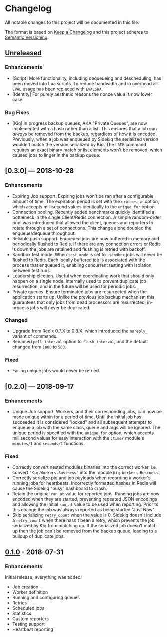 # Changelog

All notable changes to this project will be documented in this file.

The format is based on [Keep a Changelog](http://keepachangelog.com/en/1.0.0/)
and this project adheres to [Semantic Versioning](http://semver.org/spec/v2.0.0.html).

## [Unreleased]

### Enhancements

- [Script] More functionality, including dequeueing and descheduling, has been
  moved into Lua scripts. To reduce bandwidth and io overhead all `EVAL` usage
  has been replaced with `EVALSHA`.
- [Identity] For purely aesthetic reasons the nonce value is now lower case.

### Bug Fixes

- [Kiq] In progress backup queues, AKA "Private Queues", are now implemented
  with a hash rather than a list. This ensures that a job can _always_ be
  removed from the backup, regardless of how it is encoded. Previously, when a
  job was enqueued by Sidekiq the serialized version wouldn't match the
  version serialized by Kiq. The `LREM` command requires an exact binary match
  or list elements won't be removed, which caused jobs to linger in the backup
  queue.

## [0.3.0] — 2018-10-28

### Enhancements

- Expiring Job support. Expiring jobs won't be ran after a configurable amount
  of time. The expiration period is set with the `expires_in` option, which
  accepts millisecond values identically to the `unique_for` option.
- Connection pooling. Recently added benchmarks quickly identified a bottleneck
  in the single Client/Redis connection. A simple random-order pool was
  introduced that allowed the client, queues and reporters to rotate through a
  set of connections. This change alone doubled the enqueue/dequeue throughput.
- Reliable push support. Enqueued jobs are now buffered in memory and
  periodically flushed to Redis. If there are any connection errors or Redis is
  down the jobs are retained and flushing is retried with backoff.
- Sandbox test mode. When `test_mode` is set to `:sandbox` jobs will never be
  flushed to Redis. Each locally buffered job is associated with the process
  that enqueued it, enabling concurrent testing with isolation between test
  runs.
- Leadership election. Useful when coordinating work that should only happen on
  a single node. Internally used to prevent duplicate job resurrection, and in
  the future will be used for periodic jobs.
- Private queues. Ensure terminated jobs are resurrected when the application
  starts up. Unlike the previous job backup mechanism this guarantees that only
  jobs from dead processors are resurrected; in-process jobs will never be
  duplicated.

### Changed

- Upgrade from Redix 0.7.X to 0.8.X, which introduced the `noreply_` variant of
  commands.
- Renamed `poll_interval` option to `flush_interval`, and the default changed
  from `1000` to `500`.

### Fixed

- Failing unique jobs would never be retried.

## [0.2.0] — 2018-09-17

### Enhancements

- Unique Job support. Workers, and their corresponding jobs, can now be made
  unique within for a period of time. Until the initial job has succeeded it is
  considered "locked" and all subsequent attempts to enqueue a job with the same
  class, queue and args will be ignored. The unique period is specified with the
  `unique_for` option, which accepts millisecond values for easy interaction
  with the `:timer` module's `minutes/1` and `seconds/1` functions.

### Fixed

- Correctly convert nested modules binaries into the correct worker, i.e.
  convert `"Kiq.Workers.Business"` into the module `Kiq.Workers.Business`.
- Correctly serialize pid and job payloads when recording a worker's running
  jobs for heartbeats. Incorrectly formatted hashes in Redis will cause the
  Sidekiq "busy" dashboard to crash.
- Retain the original `ran_at` value for reported jobs. Running jobs are now
  encoded when they are started, preventing repeated JSON encodings and allowing
  the initial `ran_at` value to be used when reporting. Prior to this change
  the job was always reported as being started "Just Now".
- Skip serializing `retry_count` when the value is 0. Sidekiq doesn't include a
  `retry_count` when there hasn't been a retry, which prevents the job
  serialized by Kiq from matching up. If the serialized job doesn't match up
  then the job can't be removed from the backup queue, leading to a buildup of
  duplicate jobs.

## [0.1.0] - 2018-07-31

### Enhancements

Initial release, everything was added!

- Job creation
- Worker definition
- Running and configuring queues
- Retries
- Scheduled jobs
- Statistics
- Custom reporters
- Testing support
- Heartbeat reporting

[Unreleased]: https://github.com/sorentwo/kiq/compare/v0.1.0...HEAD
[0.1.0]: https://github.com/sorentwo/kiq/compare/e6106af2506...v0.1.0
